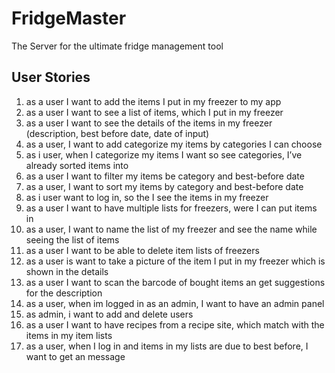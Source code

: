 # FridgeMaster
The Server for the ultimate fridge management tool


## User Stories
1. as a user I want to add the items I put in my freezer to my app
2. as a user I want to see a list of items, which I put in my freezer
3. as a user I want to see the details of the items in my freezer (description, best before date, date of input)
4. as a user, I want to add categorize my items by categories I can choose
5. as i user, when I categorize my items I want so see categories, I’ve already sorted items into
6. as a user I want to filter my items be category and best-before date
7. as a user, I want to sort my items by category and best-before date
8. as i user want to log in, so the I see the items in my freezer
9. as a user I want to have multiple lists for freezers, were I can put items in
10. as a user, I want to name the list of my freezer and see the name while seeing the list of items
11. as a user I want to be able to delete item lists of freezers
12. as a user is want to take a picture of the item I put in my freezer which is shown in the details
13. as a user I want to scan the barcode of bought items an get suggestions for the description
14. as a user, when im logged in as an admin, I want to have an admin panel
15. as admin, i want to add and delete users
16. as a user I want to have recipes from a recipe site, which match with the items in my item lists
17. as a user, when I log in and items in my lists are due to best before, I want to get an message
